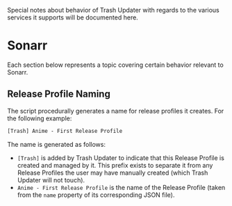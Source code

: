 Special notes about behavior of Trash Updater with regards to the various services it supports will
be documented here.

# Sonarr

Each section below represents a topic covering certain behavior relevant to Sonarr.

## Release Profile Naming

The script procedurally generates a name for release profiles it creates. For the following example:

```txt
[Trash] Anime - First Release Profile
```

The name is generated as follows:

- `[Trash]` is added by Trash Updater to indicate that this Release Profile is created and managed
   by it. This prefix exists to separate it from any Release Profiles the user may have manually
   created (which Trash Updater will not touch).
- `Anime - First Release Profile` is the name of the Release Profile (taken from the `name` property
  of its corresponding JSON file).
